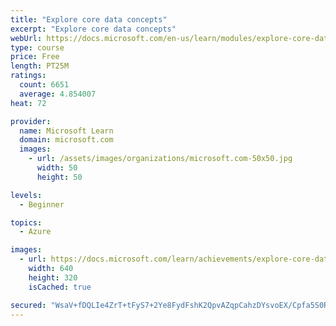 ```yaml
---
title: "Explore core data concepts"
excerpt: "Explore core data concepts"
webUrl: https://docs.microsoft.com/en-us/learn/modules/explore-core-data-concepts/
type: course
price: Free
length: PT25M
ratings:
  count: 6651
  average: 4.854007
heat: 72

provider:
  name: Microsoft Learn
  domain: microsoft.com
  images:
    - url: /assets/images/organizations/microsoft.com-50x50.jpg
      width: 50
      height: 50

levels:
  - Beginner

topics:
  - Azure

images:
  - url: https://docs.microsoft.com/learn/achievements/explore-core-data-concepts-social.png
    width: 640
    height: 320
    isCached: true

secured: "WsaV+fDQLIe4ZrT+tFyS7+2Ye8FydFshK2QpvAZqpCahzDYsvoEX/Cpfa5S0RvLJ+WVXD80JDLOgEgnfXLVxh+F91pw6TGXyfJXLn1i73oBp/z5Uwx2HPiuO0lWNC0Fg2JCSPoOfBtXvnB4vAiJpwH1Q3o4nlidm6arWe/9mYtcTCKhc8hKCDfVSjUB499d3P8cTXBVGmZ53tU77HNwWiizphEw4O7oL58pdVgnw3+94+PboiMF2XZmIvCgECknkPnox+uPVxIWiayKxZe5R3irMEq+3GjATToZc0agLVBvrhXVMlyv1z0Akc8PQFnJQQfmux1OG8qez8V1BRdQ21Wg2JhpFElwYmJ61oP/mwOi/BArZvHKCThnOM1AvfqFtQCtEAU9aOhbTHU/EJ6YFLTc+UUWSHh1vwyMSbXzJp2w=;louf6cBd+FKhn9zLjcdLPw=="
---
```


